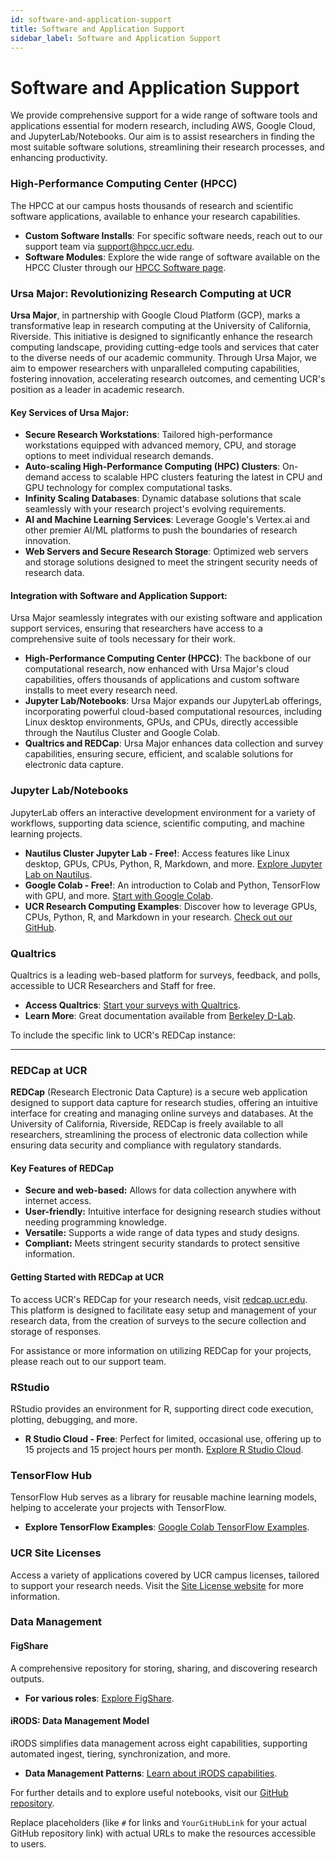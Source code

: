 ```yaml
---
id: software-and-application-support
title: Software and Application Support
sidebar_label: Software and Application Support
---
```


# Software and Application Support

We provide comprehensive support for a wide range of software tools and applications essential for modern research, including AWS, Google Cloud, and JupyterLab/Notebooks. Our aim is to assist researchers in finding the most suitable software solutions, streamlining their research processes, and enhancing productivity.

### High-Performance Computing Center (HPCC)

The HPCC at our campus hosts thousands of research and scientific software applications, available to enhance your research capabilities.

- **Custom Software Installs**: For specific software needs, reach out to our support team via [support@hpcc.ucr.edu](mailto:support@hpcc.ucr.edu).
- **Software Modules**: Explore the wide range of software available on the HPCC Cluster through our [HPCC Software page](https://hpcc.ucr.edu/about/software/).

### Ursa Major: Revolutionizing Research Computing at UCR

**Ursa Major**, in partnership with Google Cloud Platform (GCP), marks a transformative leap in research computing at the University of California, Riverside. This initiative is designed to significantly enhance the research computing landscape, providing cutting-edge tools and services that cater to the diverse needs of our academic community. Through Ursa Major, we aim to empower researchers with unparalleled computing capabilities, fostering innovation, accelerating research outcomes, and cementing UCR's position as a leader in academic research.

#### Key Services of Ursa Major:

- **Secure Research Workstations**: Tailored high-performance workstations equipped with advanced memory, CPU, and storage options to meet individual research demands.
- **Auto-scaling High-Performance Computing (HPC) Clusters**: On-demand access to scalable HPC clusters featuring the latest in CPU and GPU technology for complex computational tasks.
- **Infinity Scaling Databases**: Dynamic database solutions that scale seamlessly with your research project's evolving requirements.
- **AI and Machine Learning Services**: Leverage Google's Vertex.ai and other premier AI/ML platforms to push the boundaries of research innovation.
- **Web Servers and Secure Research Storage**: Optimized web servers and storage solutions designed to meet the stringent security needs of research data.

#### Integration with Software and Application Support:

Ursa Major seamlessly integrates with our existing software and application support services, ensuring that researchers have access to a comprehensive suite of tools necessary for their work.

- **High-Performance Computing Center (HPCC)**: The backbone of our computational research, now enhanced with Ursa Major's cloud capabilities, offers thousands of applications and custom software installs to meet every research need.
- **Jupyter Lab/Notebooks**: Ursa Major expands our JupyterLab offerings, incorporating powerful cloud-based computational resources, including Linux desktop environments, GPUs, and CPUs, directly accessible through the Nautilus Cluster and Google Colab.
- **Qualtrics and REDCap**: Ursa Major enhances data collection and survey capabilities, ensuring secure, efficient, and scalable solutions for electronic data capture.

### Jupyter Lab/Notebooks

JupyterLab offers an interactive development environment for a variety of workflows, supporting data science, scientific computing, and machine learning projects.

- **Nautilus Cluster Jupyter Lab - Free!**: Access features like Linux desktop, GPUs, CPUs, Python, R, Markdown, and more. [Explore Jupyter Lab on Nautilus](https://docs.nationalresearchplatform.org/userdocs/jupyter/jupyterhub/).
- **Google Colab - Free!**: An introduction to Colab and Python, TensorFlow with GPU, and more. [Start with Google Colab](https://colab.research.google.com/).
- **UCR Research Computing Examples**: Discover how to leverage GPUs, CPUs, Python, R, and Markdown in your research. [Check out our GitHub](https://github.com/UCR-Research-Computing/Useful-Google-Colab-Notebooks).

### Qualtrics

Qualtrics is a leading web-based platform for surveys, feedback, and polls, accessible to UCR Researchers and Staff for free.

- **Access Qualtrics**: [Start your surveys with Qualtrics](http://ucriverside.qualtrics.com).
- **Learn More**: Great documentation available from [Berkeley D-Lab](https://dlab.berkeley.edu/data-resources/qualtrics).

To include the specific link to UCR's REDCap instance:

---

### REDCap at UCR

**REDCap** (Research Electronic Data Capture) is a secure web application designed to support data capture for research studies, offering an intuitive interface for creating and managing online surveys and databases. At the University of California, Riverside, REDCap is freely available to all researchers, streamlining the process of electronic data collection while ensuring data security and compliance with regulatory standards.

#### Key Features of REDCap

- **Secure and web-based:** Allows for data collection anywhere with internet access.
- **User-friendly:** Intuitive interface for designing research studies without needing programming knowledge.
- **Versatile:** Supports a wide range of data types and study designs.
- **Compliant:** Meets stringent security standards to protect sensitive information.

#### Getting Started with REDCap at UCR

To access UCR's REDCap for your research needs, visit [redcap.ucr.edu](https://redcap.ucr.edu). This platform is designed to facilitate easy setup and management of your research data, from the creation of surveys to the secure collection and storage of responses.

For assistance or more information on utilizing REDCap for your projects, please reach out to our support team.

### RStudio

RStudio provides an environment for R, supporting direct code execution, plotting, debugging, and more.

- **R Studio Cloud - Free**: Perfect for limited, occasional use, offering up to 15 projects and 15 project hours per month. [Explore R Studio Cloud](#).

### TensorFlow Hub

TensorFlow Hub serves as a library for reusable machine learning models, helping to accelerate your projects with TensorFlow.

- **Explore TensorFlow Examples**: [Google Colab TensorFlow Examples](https://colab.research.google.com/github/tensorflow/hub/blob/master/examples/colab/tf2_image_retraining.ipynb).

### UCR Site Licenses

Access a variety of applications covered by UCR campus licenses, tailored to support your research needs.
Visit the [Site License website](https://its.ucr.edu/software) for more information.

### Data Management

#### FigShare

A comprehensive repository for storing, sharing, and discovering research outputs.

- **For various roles**: [Explore FigShare](https://figshare.com/).

#### iRODS: Data Management Model

iRODS simplifies data management across eight capabilities, supporting automated ingest, tiering, synchronization, and more.

- **Data Management Patterns**: [Learn about iRODS capabilities](https://irods.org/).

For further details and to explore useful notebooks, visit our [GitHub repository](https://github.com/YourGitHubLink).

Replace placeholders (like `#` for links and `YourGitHubLink` for your actual GitHub repository link) with actual URLs to make the resources accessible to users.